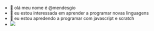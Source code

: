 - 👋 olá meu nome é @mendesgio
- 👀 eu estou interessada em aprender a programar novas linguagens
- 🌱 eu estou apredendo a programar com javascript e scratch
-  <a href="https://instagram.com/imnott_gio-instagram-aqui" target="_blank"><img src="https://img.shields.io/badge/-Instagram-%23E4405F?style=for-the-badge&logo=instagram&logoColor=white" target="_blank"></a>
